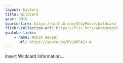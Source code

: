 ```yaml
---
layout: history
title: Wildcard
year: 2018
source-link: https://github.com/StuyPulse/Wildcard
flickr-collection-url: https://flic.kr/s/aHsm9vgqxS
youtube-links:
    - name: Robot Reveal
      url: https://youtu.be/hVL89F4Zv-A
---
```

Insert Wildcard Information...

